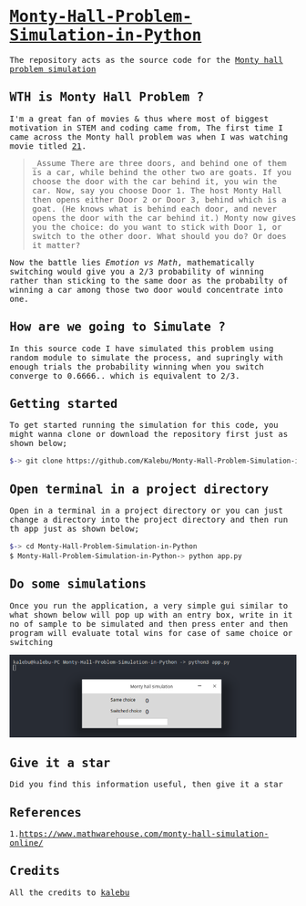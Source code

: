 <samp>
  
# [Monty-Hall-Problem-Simulation-in-Python](https://kalebujordan.dev/simulate-monty-hall-problem-using-python/)

The repository  acts as the source code for the [Monty hall problem simulation](https://kalebujordan.dev/simulate-monty-hall-problem-using-python/)


WTH is Monty Hall Problem ?
-----------------------------
I'm a great fan of movies & thus where most of biggest motivation in STEM and coding came from, The first time I came across the Monty hall problem was when I was watching movie titled [21](https://en.wikipedia.org/wiki/21_(2008_film)).

  
>_Assume There are three doors, and behind one of them is a car, while behind the other two are goats. If you choose the door with the car behind it, you win the car. Now, say you choose Door 1. The host Monty Hall then opens either Door 2 or Door 3, behind which is a goat. (He knows what is behind each door, and never opens the door with the car behind it.) Monty now gives you the choice: do you want to stick with Door 1, or switch to the other door. What should you do? Or does it matter?

Now the battle lies *Emotion vs Math*, mathematically switching would give you a 2/3 probability of winning rather than sticking to the same door as the probabilty of winning a car among those two door would concentrate into one.


How are we going to Simulate ?
-------------------------------
In this source code I have simulated this problem using random module to simulate the process, and supringly with enough trials the probability winning when you switch converge to 0.6666.. which is equivalent to 2/3.


Getting started
-----------------
To get started running the simulation for this code, you might wanna clone or download the repository first just as shown below;

```bash
$-> git clone https://github.com/Kalebu/Monty-Hall-Problem-Simulation-in-Python

```

Open terminal in a project directory
------------------------------------

Open in a terminal in a project directory or you can just change a directory into the project directory and then run th app just as shown below;

```bash
$-> cd Monty-Hall-Problem-Simulation-in-Python
$ Monty-Hall-Problem-Simulation-in-Python-> python app.py
```

Do some simulations 
-------------------------
Once you run the application, a very simple gui similar to what shown below will pop up with an entry box, write in it no of sample to be simulated and then press enter and then program will evaluate total wins for case of same choice or switching 

![](app.png)

Give it a star 
--------------
Did you find this information useful, then give it a star 
  
References 
-------------
  1.https://www.mathwarehouse.com/monty-hall-simulation-online/ 

Credits
-----------
All the credits to [kalebu](github.com/kalebu) 
